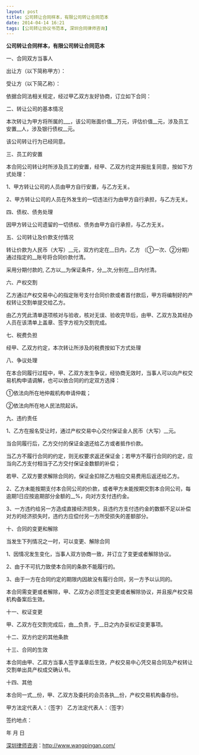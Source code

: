 ```yaml
---
layout: post
title: 公司转让合同样本，有限公司转让合同范本
date: 2014-04-14 16:21
tags: [公司转让协议书范本, 深圳合同律师咨询]
---
```

<strong>公司转让合同样本，有限公司转让合同范本</strong>

一、合同双方当事人

出让方（以下简称甲方）：

受让方（以下简乙称）：

依据合同法相关规定，经过甲乙双方友好协商，订立如下合同：

二、转让公司的基本情况

本次转让为甲方将所属的___，该公司账面价值__万元，评估价值__元，涉及员工安置__人，涉及银行债权__元。

该公司转让行为已经同意。

三、员工的安置

本合同公司转让时所涉及员工的安置，经甲、乙双方约定并报批复同意，按如下方式处理：

1、甲方转让公司的人员由甲方自行安置，与乙方无关。

2、甲方转让公司的人员在外发生的一切违法行为由甲方自行承担，与乙方无关。

四、债权、债务处理

因甲方转让公司遗留的一切债权、债务由甲方自行承担，与乙方无关。

五、公司转让及价款支付情况

转让价款为人民币（大写）__元，双方约定在__日内，乙方 （①一次、②分期）通过指定的__账号将合同价款付清。

采用分期付款的, 乙方以__为保证条件，分__次,分别在__日内付清。

六、产权交割

乙方通过产权交易中心的指定账号支付合同价款或者首付款后，甲方将编制好的产权转让交割单提交给乙方。

由乙方凭此清单逐项核对与验收，核对无误、验收完毕后，由甲、乙双方及其经办人员在该清单上盖章、签字方视为交割完成。

七、税费负担

经甲、乙双方约定，本次转让所涉及的税费按如下方式处理

八、争议处理

在本合同履行过程中，甲、乙双方发生争议，经协商无效时，当事人可以向产权交易机构申请调解，也可以依合同的约定双方选择：

①依法向所在地仲裁机构申请仲裁；

②依法向所在地人民法院起诉。

九、违约责任

1、乙方在报名受让时，通过产权交易中心交付保证金人民币（大写）__元。

当合同履行后，乙方交付的保证金退还给乙方或者抵作价款。

当乙方不履行合同的约定，则无权要求返还保证金；若甲方不履行合同的约定，应当向乙方支付相当于乙方交付保证金数额的补偿；

若甲、乙双方要求解除合同的，保证金扣除乙方相应交易费用后返还给乙方。

2、乙方未能按期支付本合同公司的价款，或者甲方未能按期交割本合同公司，每逾期1日应按逾期部分金额的__%，向对方支付违约金。

3、一方违约给另一方造成直接经济损失，且违约方支付违约金的数额不足以补偿对方的经济损失时，违约方应偿付另一方所受损失的差额部分。

十、合同的变更和解除

当发生下列情况之一时，可以变更、解除合同

1、因情况发生变化，当事人双方协商一致，并订立了变更或者解除协议。

2、由于不可抗力致使本合同的条款不能履行的。

3、由于一方在合同约定的期限内因故没有履行合同，另一方予以认同的。

本合同需变更或者解除，甲、乙双方必须签定变更或者解除协议，并且报产权交易机构备案后生效。

十一、权证变更

甲、乙双方在交割完成后，由__负责，于__日之内办妥权证变更事项。

十二、双方约定的其他条款

十三、合同的生效

本合同由甲、乙双方当事人签字盖章后生效，产权交易中心凭交易合同及产权转让交割单出具产权成交确认书。

十四、其他

本合同一式__份，甲、乙双方及委托的会员各执__份，产权交易机构备存份。

甲方法定代表人：（签字） 乙方法定代表人：（签字）

签约地点：

年 月 日

<a href="http://www.wangpingan.com/">深圳律师咨询</a>：<a href="http://www.wangpingan.com/">http://www.wangpingan.com/</a>

